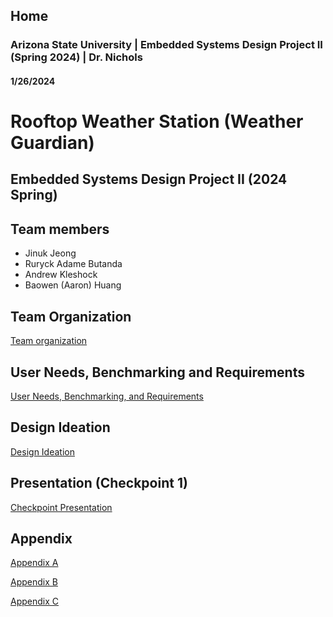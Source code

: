 Home
---
### Arizona State University | Embedded Systems Design Project II (Spring 2024) | Dr. Nichols
#### 1/26/2024

# Rooftop Weather Station (Weather Guardian)

## Embedded Systems Design Project II (2024 Spring) 



## Team members 

* Jinuk Jeong
* Ruryck Adame Butanda
* Andrew Kleshock
* Baowen (Aaron) Huang

## Team Organization


[Team organization](/Team_Organization.md)


## User Needs, Benchmarking and Requirements


[User Needs, Benchmarking, and Requirements](/User_needs_Benchmarking_Requirements.md)


## Design Ideation


[Design Ideation](/Design_Ideation.md)


## Presentation (Checkpoint 1)


[Checkpoint Presentation](/Presentation.md)


## Appendix

[Appendix A](/Appendix_A.md)

[Appendix B](/Appendix_B.md)

[Appendix C](/Appendix_C.md)
